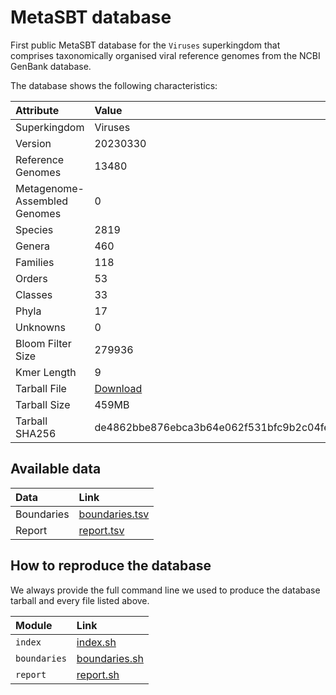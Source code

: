 # MetaSBT database

First public MetaSBT database for the `Viruses` superkingdom that comprises taxonomically organised viral reference genomes from the NCBI GenBank database.

The database shows the following characteristics:

| Attribute | Value |
| :-------- | :---- |
| Superkingdom | Viruses |
| Version | 20230330 |
| Reference Genomes | 13480 |
| Metagenome-Assembled Genomes | 0 |
| Species | 2819 |
| Genera | 460 |
| Families | 118 |
| Orders | 53 |
| Classes | 33 |
| Phyla | 17 |
| Unknowns | 0 |
| Bloom Filter Size | 279936 |
| Kmer Length | 9 |
| Tarball File | [Download](https://zenodo.org/api/files/31ddc363-e207-4c88-b1ce-5353b53ac615/MetaSBT-Viruses-20230330.tar) |
| Tarball Size | 459MB |
| Tarball SHA256 | de4862bbe876ebca3b64e062f531bfc9b2c04fed499bc4b4dfb8bd94d64321cf |

## Available data

| Data | Link |
| :--- | :--- |
| Boundaries | [boundaries.tsv](https://github.com/cumbof/MetaSBT-DBs/blob/main/databases/Viruses/20230330/data/boundaries.tsv) |
| Report | [report.tsv](https://github.com/cumbof/MetaSBT-DBs/blob/main/databases/Viruses/20230330/data/report.tsv) |

## How to reproduce the database

We always provide the full command line we used to produce the database tarball and every file listed above.

| Module | Link |
| :----- | :--- |
| `index` | [index.sh](https://github.com/cumbof/MetaSBT-DBs/blob/main/databases/Viruses/20230330/reproduce/index.sh) |
| `boundaries` | [boundaries.sh](https://github.com/cumbof/MetaSBT-DBs/blob/main/databases/Viruses/20230330/reproduce/boundaries.sh) |
| `report` | [report.sh](https://github.com/cumbof/MetaSBT-DBs/blob/main/databases/Viruses/20230330/reproduce/report.sh) |
